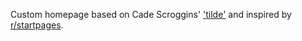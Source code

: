 Custom homepage based on Cade Scroggins' ['tilde'](https://github.com/cadejscroggins/tilde) and inspired by [r/startpages](https://reddit.com/r/startpages).
